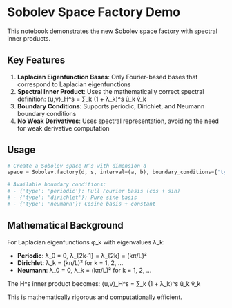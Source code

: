 # Sobolev Space Factory Demo

This notebook demonstrates the new Sobolev space factory with spectral inner products.

## Key Features

1. **Laplacian Eigenfunction Bases**: Only Fourier-based bases that correspond to Laplacian eigenfunctions
2. **Spectral Inner Product**: Uses the mathematically correct spectral definition: ⟨u,v⟩_H^s = ∑_k (1 + λ_k)^s û_k v̂_k
3. **Boundary Conditions**: Supports periodic, Dirichlet, and Neumann boundary conditions
4. **No Weak Derivatives**: Uses spectral representation, avoiding the need for weak derivative computation

## Usage

```python
# Create a Sobolev space H^s with dimension d
space = Sobolev.factory(d, s, interval=(a, b), boundary_conditions={'type': 'periodic'})

# Available boundary conditions:
# - {'type': 'periodic'}: Full Fourier basis (cos + sin)
# - {'type': 'dirichlet'}: Pure sine basis
# - {'type': 'neumann'}: Cosine basis + constant
```

## Mathematical Background

For Laplacian eigenfunctions φ_k with eigenvalues λ_k:
- **Periodic**: λ_0 = 0, λ_{2k-1} = λ_{2k} = (kπ/L)²
- **Dirichlet**: λ_k = (kπ/L)² for k = 1, 2, ...
- **Neumann**: λ_0 = 0, λ_k = (kπ/L)² for k = 1, 2, ...

The H^s inner product becomes: ⟨u,v⟩_H^s = ∑_k (1 + λ_k)^s û_k v̂_k

This is mathematically rigorous and computationally efficient.
